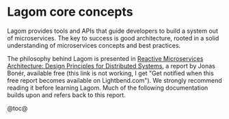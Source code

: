 # Lagom core concepts

Lagom provides tools and APIs that guide developers to build a system out of microservices.  The key to success is good architecture, rooted in a solid understanding of microservices concepts and best practices.

The philosophy behind Lagom is presented in [Reactive Microservices Architecture: Design Principles for Distributed Systems](http://www.oreilly.com/programming/free/reactive-microservices-architecture.html), a report by Jonas Bonér, available free (this link is not working, I get "Get notified when this free report becomes available on Lightbend.com").  We strongly recommend reading it before learning Lagom. Much of the following documentation builds upon and refers back to this report.

@toc@

